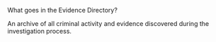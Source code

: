 What goes in the Evidence Directory?

An archive of all criminal activity and evidence discovered during the investigation process.